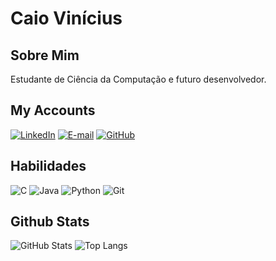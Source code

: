 # Caio Vinícius

## Sobre Mim

Estudante de Ciência da Computação e futuro desenvolvedor.

## My Accounts
[![LinkedIn](https://img.shields.io/badge/linkedin-%230077B5.svg?style=for-the-badge&logo=linkedin&logoColor=white)](www.linkedin.com/in/caio-vinícius-99a454309)
[![E-mail](https://img.shields.io/badge/-Email-000?style=for-the-badge&logo=microsoft-outlook&logoColor=007BFF)](mailto:caioviniciuslemos22@gmail.com)
[![GitHub](https://img.shields.io/badge/GitHub-100000?style=for-the-badge&logo=github&logoColor=white)](https://github.com/CaioVIN30)

## Habilidades
![C](https://img.shields.io/badge/c-%2300599C.svg?style=for-the-badge&logo=c&logoColor=white)
![Java](https://img.shields.io/badge/java-%23ED8B00.svg?style=for-the-badge&logo=openjdk&logoColor=white)
![Python](https://img.shields.io/badge/python-3670A0?style=for-the-badge&logo=python&logoColor=ffdd54)
![Git](https://img.shields.io/badge/GIT-E44C30?style=for-the-badge&logo=git&logoColor=white)

## Github Stats
![GitHub Stats](https://github-readme-stats.vercel.app/api?username=CaioVIN30&theme=transparent&bg_color=00008B&border_color=FF4500&show_icons=true&icon_color=FF4500&title_color=FF4500&text_color=FFF)
![Top Langs](https://github-readme-stats-git-masterrstaa-rickstaa.vercel.app/api/top-langs/?username=CaioVIN30&layout=compact&bg_color=00008B&border_color=FF4500&title_color=FF4500&text_color=FFF)

<!--
**CaioVIN30/CaioVIN30** is a ✨ _special_ ✨ repository because its `README.md` (this file) appears on your GitHub profile.

Here are some ideas to get you started:

- 🔭 I’m currently working on ...
- 🌱 I’m currently learning ...
- 👯 I’m looking to collaborate on ...
- 🤔 I’m looking for help with ...
- 💬 Ask me about ...
- 📫 How to reach me: ...
- 😄 Pronouns: ...
- ⚡ Fun fact: ...
-->
